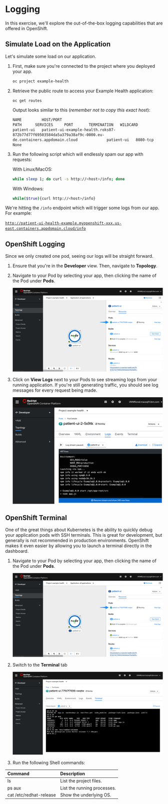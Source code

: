 # Logging

In this exercise, we'll explore the out-of-the-box logging capabilities that are offered in OpenShift.

## Simulate Load on the Application

Let's simulate some load on our application.

1. First, make sure you're connected to the project where you deployed your app.

    ```sh
    oc project example-health
    ```

1. Retrieve the public route to access your Example Health application:

    ```
    oc get routes
    ```
    Output looks similar to this (_remember not to copy this exact host_):
    ```
    NAME         HOST/PORT                                                                                                 PATH      SERVICES     PORT       TERMINATION   WILDCARD
    patient-ui   patient-ui-example-health.roks07-872b77d77f69503584da5a379a38af9c-0000.eu-de.containers.appdomain.cloud             patient-ui   8080-tcp                 None
    ```

1. Run the following script which will endlessly spam our app with requests:

    With Linux/MacOS:

    ```bash
    while sleep 1; do curl -s http://<host>/info; done
    ```
    
    With Windows:
    
    ```bash
    while($true){curl http://<host>/info}
    ```

We're hitting the `/info` endpoint which will trigger some logs from our app. For example:

[`http://patient-ui-health-example.myopenshift-xxx.us-east.containers.appdomain.cloud/info`](http://patient-ui-health-example.myopenshift-341665-66631af3eb2bd8030c5bb56d415b8851-0001.us-east.containers.appdomain.cloud/jee.html)

## OpenShift Logging

Since we only created one pod, seeing our logs will be straight forward.

1. Ensure that you're in the **Developer** view. Then, navigate to **Topology**.

2. Navigate to your Pod by selecting your app, then clicking the name of the Pod under **Pods**.

    ![Navigate to Pod](../assets/ocp-topo-pod.png)
   
3. Click on **View Logs** next to your Pods to see streaming logs from your running application. If you're still generating traffic, you should see log messages for every request being made.

    ![Pod Logs](../assets/ocp43-pod-logs.png)

## OpenShift Terminal

One of the great things about Kubernetes is the ability to quickly debug your application pods with SSH terminals. This is great for development, but generally is not recommended in production environments. OpenShift makes it even easier by allowing you to launch a terminal directly in the dashboard.

1. Navigate to your Pod by selecting your app, then clicking the name of the Pod under **Pods**.

   ![Navigate to Pod](../assets/ocp-topo-pod.png)

2. Switch to the **Terminal** tab

   ![Terminal](../assets/ocp43-terminal.png)

3. Run the following Shell commands:

| Command | Description | 
| :--- | :--- |
| ls | List the project files. |
| ps aux | List the running processes. |
| cat /etc/redhat-release | Show the underlying OS. |